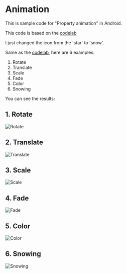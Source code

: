 # Animation
This is sample code for "Property animation" in Android.

This code is based on the [codelab](https://codelabs.developers.google.com/codelabs/advanced-android-kotlin-training-property-animation)

I just changed the icon from the 'star' to 'snow'.

Same as the [codelab](https://codelabs.developers.google.com/codelabs/advanced-android-kotlin-training-property-animation), here are 6 examples:

1. Rotate
1. Translate
1. Scale
1. Fade
1. Color
1. Snowing

You can see the results:

## 1. Rotate 
![Rotate](./screenshots/rotate.gif)

## 2. Translate
![Translate](./screenshots/translate.gif)

## 3. Scale
![Scale](./screenshots/scale.gif)

## 4. Fade
![Fade](./screenshots/fade.gif)

## 5. Color
![Color](./screenshots/color.gif)

## 6. Snowing
![Snowing](./screenshots/snowing.gif)

